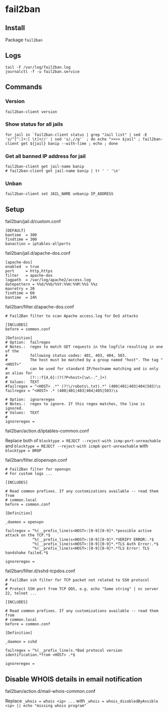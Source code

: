# fail2ban

## Install

Package `fail2ban`

## Logs

    tail -F /var/log/fail2ban.log
    journalctl -f -u fail2ban.service

## Commands

### Version

    fail2ban-client version

### Show status for all jails

    for jail in `fail2ban-client status | grep "Jail list" | sed -E 's/^[^:]+:[ \t]+//' | sed 's/,//g'` ; do echo ">>>> $jail" ; fail2ban-client get ${jail} banip --with-time ; echo ; done

### Get all banned IP address for jail

    fail2ban-client get jail-name banip
    # fail2ban-client get jail-name banip | tr ' ' '\n'

### Unban

    fail2ban-client set JAIL_NAME unbanip IP_ADDRESS

## Setup

fail2ban/jail.d/custom.conf

    [DEFAULT]
    bantime  = 300
    findtime = 300
    banaction = iptables-allports

fail2ban/jail.d/apache-dos.conf

    [apache-dos]
    enabled  = true
    port     = http,https
    filter   = apache-dos
    logpath  = /var/log/apache2/access.log
    datepattern = %%d/%%b/%%Y:%%H:%%M:%%S %%z
    maxretry = 20
    findtime = 60
    bantime  = 24h

fail2ban/filter.d/apache-dos.conf

    # Fail2Ban filter to scan Apache access.log for DoS attacks

    [INCLUDES]
    before = common.conf

    [Definition]
    # Option:  failregex
    # Notes.:  regex to match GET requests in the logfile resulting in one of the
    #          following status codes: 401, 403, 404, 503.
    #          The host must be matched by a group named "host". The tag "<HOST>" 
    #          can be used for standard IP/hostname matching and is only an alias for
    #          (?:::f{4,6}:)?(?P<host>[\w\-.^_]+)
    # Values:  TEXT
    #failregex = ^<HOST> .*" (?!\/robots\.txt).*" (400|401|403|404|503)\s
    failregex = ^<HOST> .* (400|401|403|404|405|503)\s

    # Option:  ignoreregex
    # Notes.:  regex to ignore. If this regex matches, the line is ignored.
    # Values:  TEXT
    #
    ignoreregex =

fail2ban/action.d/iptables-common.conf

Replace both of `blocktype = REJECT --reject-with icmp-port-unreachable` and `blocktype = REJECT --reject-with icmp6-port-unreachable` with `blocktype = DROP`

fail2ban/filter.d/openvpn.conf

    # Fail2Ban filter for openvpn
    # For custom logs ...

    [INCLUDES]

    # Read common prefixes. If any customizations available -- read them from
    # common.local
    before = common.conf

    [Definition]

    _daemon = openvpn

    failregex = ^%(__prefix_line)s<HOST>:[0-9][0-9]*.*possible active attack on the TCP.*$
                ^%(__prefix_line)s<HOST>:[0-9][0-9]*.*VERIFY ERROR:.*$
                ^%(__prefix_line)s<HOST>:[0-9][0-9]*.*TLS Auth Error:.*$
                ^%(__prefix_line)s<HOST>:[0-9][0-9]*.*TLS Error: TLS handshake failed.*$

    ignoreregex = 

fail2ban/filter.d/sshd-tcpdos.conf

    # Fail2Ban ssh filter for TCP packet not related to SSH protocol
    #
    # Protect SSH port from TCP DOS, e.g. echo "Some string" | nc server 22, telnet ...

    [INCLUDES]

    # Read common prefixes. If any customizations available -- read them from
    # common.local
    before = common.conf

    [Definition]

    _daemon = sshd

    failregex = ^%(__prefix_line)s.*Bad protocol version identification.*from <HOST> .*$

    ignoreregex = 

## Disable WHOIS details in email notification

fail2ban/action.d/mail-whois-common.conf

Replace `_whois = whois <ip> ...` with `_whois = whois_disabledByAnsible <ip> || echo "missing whois program"`

